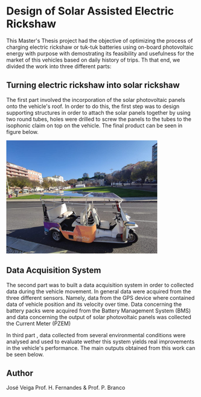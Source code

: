 # Design of Solar Assisted Electric Rickshaw

This Master's Thesis project had the objective of optimizing the process of charging electric rickshaw or tuk-tuk batteries using on-board photovoltaic energy with purpose with demostrating its feasibility and usefulness for the market of this vehicles based on daily history of trips. Th that end, we divided the work into three different parts:

## Turning electric rickshaw into solar rickshaw

The first part involved the incorporation of the solar photovoltaic panels onto the vehicle's roof. In order to do this, the first step was to design supporting structures in order to attach the solar panels together by using two round tubes, holes were drilled to screw the panels to the tubes to the isophonic claim on top on the vehicle. The final product can be seen in figure below.

<img src="/images/soletuk.jpg" width="400" height="300">


## Data Acquisition System

The second part was to built a data acquisition system in order to collected data during the vehicle movement. In general data were acquired from the three different sensors. Namely, data from the GPS device where contained data of vehicle position and its velocity over time. Data concerning the battery packs were acquired from the Battery Management System (BMS) and data concerning the output of solar photovoltaic panels was collected the Current Meter (PZEM)


In third part , data collected from several environmental conditions were analysed and used to evaluate wether this system yields real improvements in the vehicle's performance. The main outputs obtained from this work can be seen below.



## Author
José Veiga 
Prof. H. Fernandes & Prof. P. Branco


